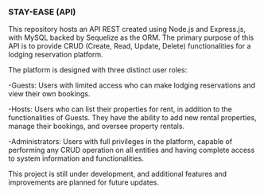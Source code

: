 ### STAY-EASE (API)

This repository hosts an API REST created using Node.js and Express.js, with MySQL backed by Sequelize as the ORM. The primary purpose of this API is to provide CRUD (Create, Read, Update, Delete) functionalities for a lodging reservation platform.

The platform is designed with three distinct user roles:

-Guests: Users with limited access who can make lodging reservations and view their own bookings.

-Hosts: Users who can list their properties for rent, in addition to the functionalities of Guests. They have the ability to add new rental properties, manage their bookings, and oversee property rentals.

-Administrators: Users with full privileges in the platform, capable of performing any CRUD operation on all entities and having complete access to system information and functionalities.

This project is still under development, and additional features and improvements are planned for future updates.
